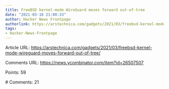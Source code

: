 ```yaml
---
title: FreeBSD kernel-mode WireGuard moves forward out-of-tree
date: "2021-03-18 21:00:33"
author: Hacker News Frontpage
authorlink: https://arstechnica.com/gadgets/2021/03/freebsd-kernel-mode-wireguard-moves-forward-out-of-tree/
tags:
- Hacker-News-Frontpage
---
```


<p>Article URL: <a href="https://arstechnica.com/gadgets/2021/03/freebsd-kernel-mode-wireguard-moves-forward-out-of-tree/">https://arstechnica.com/gadgets/2021/03/freebsd-kernel-mode-wireguard-moves-forward-out-of-tree/</a></p>
<p>Comments URL: <a href="https://news.ycombinator.com/item?id=26507507">https://news.ycombinator.com/item?id=26507507</a></p>
<p>Points: 59</p>
<p># Comments: 21</p>
